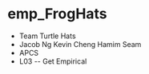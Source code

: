 # emp_FrogHats

  * Team Turtle Hats
  * Jacob Ng Kevin Cheng Hamim Seam
  * APCS
  * L03 -- Get Empirical

